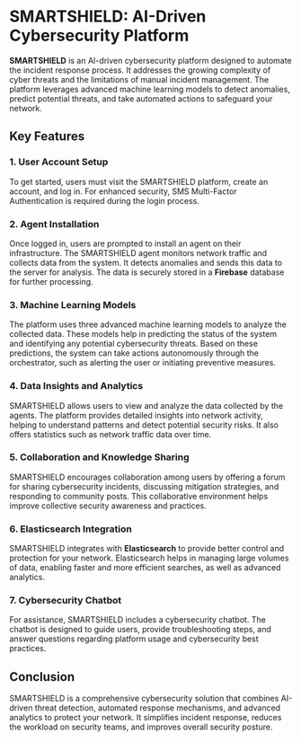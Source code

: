 # SMARTSHIELD: AI-Driven Cybersecurity Platform

**SMARTSHIELD** is an AI-driven cybersecurity platform designed to automate the incident response process. It addresses the growing complexity of cyber threats and the limitations of manual incident management. The platform leverages advanced machine learning models to detect anomalies, predict potential threats, and take automated actions to safeguard your network.

## Key Features

### 1. **User Account Setup**

To get started, users must visit the SMARTSHIELD platform, create an account, and log in. For enhanced security, SMS Multi-Factor Authentication is required during the login process.

### 2. **Agent Installation**

Once logged in, users are prompted to install an agent on their infrastructure. The SMARTSHIELD agent monitors network traffic and collects data from the system. It detects anomalies and sends this data to the server for analysis. The data is securely stored in a **Firebase** database for further processing.

### 3. **Machine Learning Models**

The platform uses three advanced machine learning models to analyze the collected data. These models help in predicting the status of the system and identifying any potential cybersecurity threats. Based on these predictions, the system can take actions autonomously through the orchestrator, such as alerting the user or initiating preventive measures.

### 4. **Data Insights and Analytics**

SMARTSHIELD allows users to view and analyze the data collected by the agents. The platform provides detailed insights into network activity, helping to understand patterns and detect potential security risks. It also offers statistics such as network traffic data over time.

### 5. **Collaboration and Knowledge Sharing**

SMARTSHIELD encourages collaboration among users by offering a forum for sharing cybersecurity incidents, discussing mitigation strategies, and responding to community posts. This collaborative environment helps improve collective security awareness and practices.

### 6. **Elasticsearch Integration**

SMARTSHIELD integrates with **Elasticsearch** to provide better control and protection for your network. Elasticsearch helps in managing large volumes of data, enabling faster and more efficient searches, as well as advanced analytics.

### 7. **Cybersecurity Chatbot**

For assistance, SMARTSHIELD includes a cybersecurity chatbot. The chatbot is designed to guide users, provide troubleshooting steps, and answer questions regarding platform usage and cybersecurity best practices.

## Conclusion

SMARTSHIELD is a comprehensive cybersecurity solution that combines AI-driven threat detection, automated response mechanisms, and advanced analytics to protect your network. It simplifies incident response, reduces the workload on security teams, and improves overall security posture.
